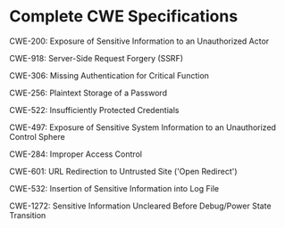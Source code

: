 

# Complete CWE Specifications

CWE-200: Exposure of Sensitive Information to an Unauthorized Actor

CWE-918: Server-Side Request Forgery (SSRF)

CWE-306: Missing Authentication for Critical Function

CWE-256: Plaintext Storage of a Password

CWE-522: Insufficiently Protected Credentials

CWE-497: Exposure of Sensitive System Information to an Unauthorized Control Sphere

CWE-284: Improper Access Control

CWE-601: URL Redirection to Untrusted Site ('Open Redirect')

CWE-532: Insertion of Sensitive Information into Log File

CWE-1272: Sensitive Information Uncleared Before Debug/Power State Transition